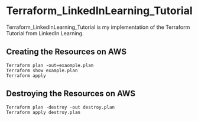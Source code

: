 # Terraform_LinkedInLearning_Tutorial

Terraform_LinkedInLearning_Tutorial is my implementation of the Terraform Tutorial from LinkedIn Learning.

## Creating the Resources on AWS

```
Terraform plan -out=exaomple.plan
Terraform show example.plan
Terraform apply
```

## Destroying the Resources on AWS

```
Terraform plan -destroy -out destroy.plan
Terraform apply destroy.plan
```

